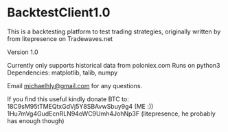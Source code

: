 # BacktestClient1.0
This is a backtesting platform to test trading strategies, originally written by from litepresence on Tradewaves.net

Version 1.0

Currently only supports historical data from poloniex.com
Runs on python3
Dependencies: matplotlib, talib, numpy

Email michaelhly@gmail.com for any questions.

If you find this useful kindly donate BTC to: 
18C9sM95tTMEQtxGdVj5Y8SBAvwSbuy9g4 (ME :))
1Hu7mVg4GudEcnRLN94oWC9Umh4JohNp3F (litepresence, he probably has enough though)
